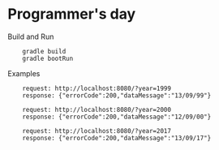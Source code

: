 # Programmer's day


Build and Run

        gradle build
        gradle bootRun
Examples

        request: http://localhost:8080/?year=1999
        response: {"errorCode":200,"dataMessage":"13/09/99"}
  
        request: http://localhost:8080/?year=2000
        response: {"errorCode":200,"dataMessage":"12/09/00"}
        
        request: http://localhost:8080/?year=2017
        response: {"errorCode":200,"dataMessage":"13/09/17"}
